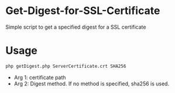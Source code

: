 # Get-Digest-for-SSL-Certificate
Simple script to get a specified digest for a SSL certificate

# Usage
```bash
php getDigest.php ServerCertificate.crt SHA256
```

- Arg 1: certificate path
- Arg 2: Digest method. If no method is specified, sha256 is used.
